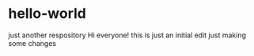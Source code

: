 # hello-world
just another respository
Hi everyone!
this is just an initial edit
just making some changes

